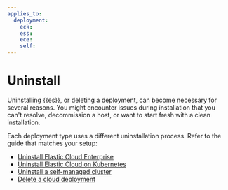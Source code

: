 ```yaml
---
applies_to:
  deployment:
    eck: 
    ess: 
    ece: 
    self: 
---
```


# Uninstall

Uninstalling {{es}}, or deleting a deployment, can become necessary for several reasons. You might encounter issues during installation that you can't resolve, decommission a host, or want to start fresh with a clean installation.

Each deployment type uses a different uninstallation process. Refer to the guide that matches your setup:

* [Uninstall Elastic Cloud Enterprise](/deploy-manage/uninstall/uninstall-elastic-cloud-enterprise.md)
* [Uninstall Elastic Cloud on Kubernetes](/deploy-manage/uninstall/uninstall-elastic-cloud-on-kubernetes.md)
* [Uninstall a self-managed cluster](/deploy-manage/uninstall/uninstall-a-self-managed-cluster.md)
* [Delete a cloud deployment](/deploy-manage/uninstall/delete-a-cloud-deployment.md)

